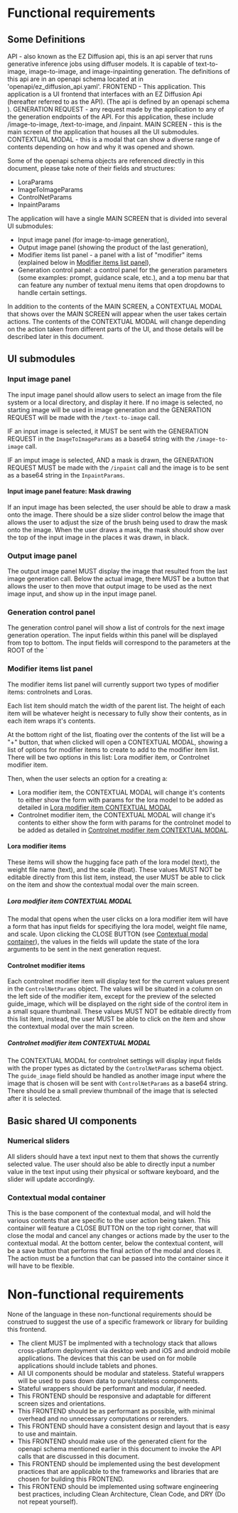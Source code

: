 # Functional requirements
## Some Definitions
API - also known as the EZ Diffusion api, this is an api server that runs generative inference jobs using diffuser models. It is capable of text-to-image, image-to-image, and image-inpainting generation. The definitions of this api are in an openapi schema located at in 'openapi/ez_diffusion_api.yaml'.
FRONTEND - This application. This application is a UI frontend that interfaces with an EZ Diffusion Api (hereafter referred to as the API). (The api is defined by an openapi schema ).
GENERATION REQUEST - any request made by the application to any of the generation endpoints of the API. For this application, these include /image-to-image, /text-to-image, and /inpaint. 
MAIN SCREEN - this is the main screen of the application that houses all the UI submodules.
CONTEXTUAL MODAL - this is a modal that can show a diverse range of contents depending on how and why it was opened and shown. 

Some of the openapi schema objects are referenced directly in this document, please take note of their fields and structures:
- LoraParams
- ImageToImageParams
- ControlNetParams
- InpaintParams

The application will have a single MAIN SCREEN that is divided into several UI submodules: 
- Input image panel (for image-to-image generation), 
- Output image panel (showing the product of the last generation), 
- Modifier items list panel - a panel with a list of "modifier" items (explained below in [Modifier items list panel](##modifier-items-list-panel)), 
- Generation control panel: a control panel for the generation parameters (some examples: prompt, guidance scale, etc.), and a top menu bar that can feature any number of textual menu items that open dropdowns to handle certain settings.

In addition to the contents of the MAIN SCREEN, a CONTEXTUAL MODAL that shows over the MAIN SCREEN will appear when the user takes certain actions. The contents of the CONTEXTUAL MODAL will change depending on the action taken from different parts of the UI, and those details will be described later in this document.

## UI submodules
### Input image panel
The input image panel should allow users to select an image from the file system or a local directory, and display it here. If no image is selected, no starting image will be used in image generation and the GENERATION REQUEST will be made with the `/text-to-image` call.

IF an input image is selected, it MUST be sent with the GENERATION REQUEST in the `ImageToImageParams` as a base64 string with the `/image-to-image` call.

IF an imput image is selected, AND a mask is drawn, the GENERATION REQUEST MUST be made with the `/inpaint` call and the image is to be sent as a base64 string in the `InpaintParams`.

#### Input image panel feature: Mask drawing
If an input image has been selected, the user should be able to draw a mask onto the image. There should be a size slider control below the image that allows the user to adjust the size of the brush being used to draw the mask onto the image. When the user draws a mask, the mask should show over the top of the input image in the places it was drawn, in black.

### Output image panel
The output image panel MUST display the image that resulted from the last image generation call. Below the actual image, there MUST be a button that allows the user to then move that output image to be used as the next image input, and show up in the input image panel.

### Generation control panel
The generation control panel will show a list of controls for the next image generation operation. 
The input fields within this panel will be displayed from top to bottom. The input fields will correspond to the parameters at the ROOT of the `

### Modifier items list panel
The modifier items list panel will currently support two types of modifier items: controlnets and Loras. 

Each list item should match the width of the parent list. The height of each item will be whatever height is necessary to fully show their contents, as in each item wraps it's contents. 

At the bottom right of the list, floating over the contents of the list will be a "+" button, that when clicked will open a CONTEXTUAL MODAL, showing a list of options for modifier items to create to add to the modifier item list. There will be two options in this list: Lora modifier item, or Controlnet modifier item. 

Then, when the user selects an option for a creating a:
- Lora modifier item, the CONTEXTUAL MODAL will change it's contents to either show the form with params for the lora model to be added as detailed in [Lora modifier item CONTEXTUAL MODAL](#####lora-modifier-item-contextual-modal)
- Controlnet modifier item, the CONTEXTUAL MODAL will change it's contents to either show the form with params for the controlnet model to be added as detailed in [Controlnet modifier item CONTEXTUAL MODAL](#####controlnet-modifier-item-contextual-modal). 

#### Lora modifier items
These items will show the hugging face path of the lora model (text), the weight file name (text), and the scale (float). These values MUST NOT be editable directly from this list item, instead, the user MUST be able to click on the item and show the contextual modal over the main screen.

##### Lora modifier item CONTEXTUAL MODAL
The modal that opens when the user clicks on a lora modifier item will have a form that has input fields for specifiying the lora model, weight file name, and scale. 
Upon clicking the CLOSE BUTTON (see [Contextual modal container](###contextual-modal-container)), the values in the fields will update the state of the lora arguments to be sent in the next generation request.

#### Controlnet modifier items
Each controlnet modifier item will display text for the current values present in the `ControlNetParams` object. The values will be situated in a column on the left side of the modifier item, except for the preview of the selected guide_image, which will be displayed on the right side of the control item in a small square thumbnail. These values MUST NOT be editable directly from this list item, instead, the user MUST be able to click on the item and show the contextual modal over the main screen.

##### Controlnet modifier item CONTEXTUAL MODAL
The CONTEXTUAL MODAL for controlnet settings will display input fields with the proper types as dictated by the `ControlNetParams` schema object. 
The `guide_image` field should be handled as another image input where the image that is chosen will be sent with `ControlNetParams` as a base64 string. There should be a small preview thumbnail of the image that is selected after it is selected.

## Basic shared UI components
### Numerical sliders
All sliders should have a text input next to them that shows the currently selected value. The user should also be able to directly input a number value in the text input using their physical or software keyboard, and the slider will update accordingly.

### Contextual modal container
This is the base component of the contextual modal, and will hold the various contents that are specific to the user action being taken. This container will feature a CLOSE BUTTON on the top right corner, that will close the modal and cancel any changes or actions made by the user to the contextual modal. At the bottom center, below the contextual content, will be a save button that performs the final action of the modal and closes it. The action must be a function that can be passed into the container since it will have to be flexible.

# Non-functional requirements
None of the language in these non-functional requirements should be construed to suggest the use of a specific framework or library for building this frontend. 

- The client MUST be implmented with a technology stack that allows cross-platform deployment via desktop web and iOS and android mobile applications. The devices that this can be used on for mobile applications should include
tablets and phones. 
- All UI components should be modular and stateless. Stateful wrappers will be used to pass down data to pure/stateless components. 
- Stateful wrappers should be performant and modular, if needed. 
- This FRONTEND should be responsive and adaptable for different screen sizes and orientations.
- This FRONTEND should be as performant as possible, with minimal overhead and no unnecessary computations or rerenders. 
- This FRONTEND should have a consistent design and layout that is easy to use and maintain.
- This FRONTEND should make use of the generated client for the openapi schema mentioned earlier in this document to invoke the API calls that are discussed in this document.
- This FRONTEND should be implemented using the best development practices that are applicable to the frameworks and libraries that are chosen for building this FRONTEND.
- This FRONTEND should be implemented using software engineering best practices, including Clean Architecture, Clean Code, and DRY (Do not repeat yourself).
